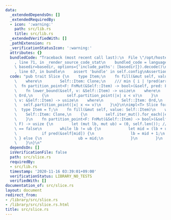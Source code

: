 ```yaml
---
data:
  _extendedDependsOn: []
  _extendedRequiredBy:
  - icon: ':warning:'
    path: src/lib.rs
    title: src/lib.rs
  _extendedVerifiedWith: []
  _pathExtension: rs
  _verificationStatusIcon: ':warning:'
  attributes: {}
  bundledCode: "Traceback (most recent call last):\n  File \"/opt/hostedtoolcache/Python/3.9.0/x64/lib/python3.9/site-packages/onlinejudge_verify/documentation/build.py\"\
    , line 71, in _render_source_code_stat\n    bundled_code = language.bundle(stat.path,\
    \ basedir=basedir, options={'include_paths': [basedir]}).decode()\n  File \"/opt/hostedtoolcache/Python/3.9.0/x64/lib/python3.9/site-packages/onlinejudge_verify/languages/user_defined.py\"\
    , line 67, in bundle\n    assert 'bundle' in self.config\nAssertionError\n"
  code: "pub trait Slice {\n    type Item;\n    fn fill(&mut self, value: Self::Item)\n\
    \    where\n        Self::Item: Clone;\n    /// min { i | !pred(arr[i]) }\n  \
    \  fn partition_point<F: FnMut(&Self::Item) -> bool>(&self, pred: F) -> usize;\n\
    \    fn lower_bound(&self, v: &Self::Item) -> usize\n    where\n        Self::Item:\
    \ Ord,\n    {\n        self.partition_point(|x| x < v)\n    }\n    fn upper_bound(&self,\
    \ v: &Self::Item) -> usize\n    where\n        Self::Item: Ord,\n    {\n     \
    \   self.partition_point(|x| x <= v)\n    }\n}\n\nimpl<T> Slice for [T] {\n  \
    \  type Item = T;\n    fn fill(&mut self, value: Self::Item)\n    where\n    \
    \    Self::Item: Clone,\n    {\n        self.iter_mut().for_each(|e| e.clone_from(&value));\n\
    \    }\n    fn partition_point<F: FnMut(&Self::Item) -> bool>(&self, mut pred:\
    \ F) -> usize {\n        let (mut lb, mut ub) = (0, self.len()); // pred(self[ub])\
    \ == false\n        while lb != ub {\n            let mid = (lb + ub) / 2;\n \
    \           if pred(&self[mid]) {\n                lb = mid + 1;\n           \
    \ } else {\n                ub = mid;\n            }\n        }\n        ub\n\
    \    }\n}\n"
  dependsOn: []
  isVerificationFile: false
  path: src/slice.rs
  requiredBy:
  - src/lib.rs
  timestamp: '2020-11-16 03:39:01+09:00'
  verificationStatus: LIBRARY_NO_TESTS
  verifiedWith: []
documentation_of: src/slice.rs
layout: document
redirect_from:
- /library/src/slice.rs
- /library/src/slice.rs.html
title: src/slice.rs
---
```

